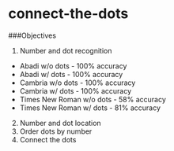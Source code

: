 connect-the-dots
================
###Objectives
1. Number and dot recognition
  * Abadi w/o dots - 100% accuracy
  * Abadi w/ dots - 100% accuracy
  * Cambria w/o dots - 100% accuracy
  * Cambria w/ dots - 100% accuracy
  * Times New Roman w/o dots - 58% accuracy
  * Times New Roman w/ dots - 81% accuracy
2. Number and dot location
3. Order dots by number
4. Connect the dots
